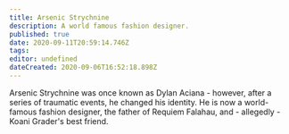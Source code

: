 ```yaml
---
title: Arsenic Strychnine
description: A world famous fashion designer.
published: true
date: 2020-09-11T20:59:14.746Z
tags: 
editor: undefined
dateCreated: 2020-09-06T16:52:18.898Z
---
```


Arsenic Strychnine was once known as Dylan Aciana - however, after a series of traumatic events, he changed his identity. He is now a world-famous fashion designer, the father of Requiem Falahau, and - allegedly - Koani Grader's best friend.